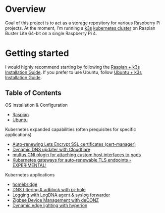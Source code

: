 # Overview

Goal of this project is to act as a storage repository for various Raspberry Pi projects. At the moment, I'm running a [k3s](https://k3s.io) [kubernetes cluster](https://kubernetes.io) on Raspian Buster Lite 64-bit on a single Raspberry Pi 4.

# Getting started

I would highly recommend starting by following the [Raspian + k3s Installation Guide](raspian/README.md). If you prefer to use Ubuntu, follow [Ubuntu + k3s Installation Guide](ubuntu/README.md).

## Table of Contents

OS Installation & Configuration
* [Raspian](raspian/README.md)
* [Ubuntu](ubuntu/README.md)

Kubernetes expanded capabilities (often prequisites for specific applications)
* [Auto-renewing Lets Encrypt SSL certificates (cert-manager)](cert-manager/README.md)
* [Dynamic DNS updater with Cloudflare](cloudflare-ddns/README.md)
* [multus CNI plugin for attaching custom host interfaces to pods](multus/README.md)
* [Kubernetes gateways for auto-renewable TLS endpoints - EXPERIMENTAL!](gateway/README.md)

Kubernetes applications
* [homebridge](homebridge/README.md)
* [DNS filtering & adblock with pi-hole](pihole/README.md)
* [Logging with LogDNA agent & syslog forwarder](logdna/README.md)
* [Zigbee Device Management with deCONZ](deconz/README.md)
* [Dynamic edge lighting with hyperion](hyperion/README.md)
